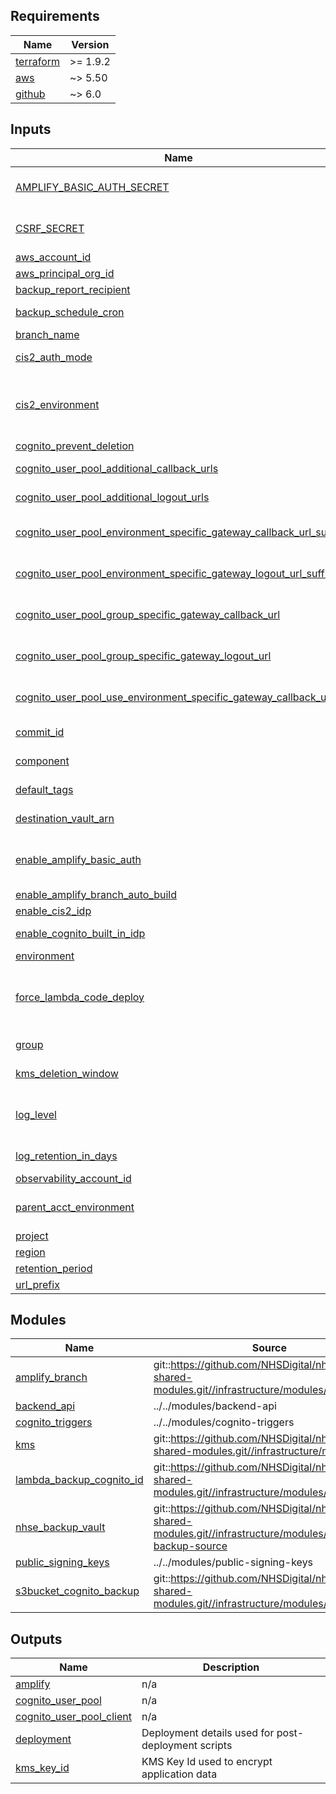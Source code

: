 <!-- BEGIN_TF_DOCS -->
<!-- markdownlint-disable -->
<!-- vale off -->

## Requirements

| Name | Version |
|------|---------|
| <a name="requirement_terraform"></a> [terraform](#requirement\_terraform) | >= 1.9.2 |
| <a name="requirement_aws"></a> [aws](#requirement\_aws) | ~> 5.50 |
| <a name="requirement_github"></a> [github](#requirement\_github) | ~> 6.0 |
## Inputs

| Name | Description | Type | Default | Required |
|------|-------------|------|---------|:--------:|
| <a name="input_AMPLIFY_BASIC_AUTH_SECRET"></a> [AMPLIFY\_BASIC\_AUTH\_SECRET](#input\_AMPLIFY\_BASIC\_AUTH\_SECRET) | Secret key/password to use for Amplify Basic Auth - This is entended to be read from CI variables and not commited to any codebase | `string` | `"unset"` | no |
| <a name="input_CSRF_SECRET"></a> [CSRF\_SECRET](#input\_CSRF\_SECRET) | Secure cryptographic key to be used for generating CSRF tokens - This is entended to be read from CI variables and not commited to any codebase | `string` | `"unset"` | no |
| <a name="input_aws_account_id"></a> [aws\_account\_id](#input\_aws\_account\_id) | The AWS Account ID (numeric) | `string` | n/a | yes |
| <a name="input_aws_principal_org_id"></a> [aws\_principal\_org\_id](#input\_aws\_principal\_org\_id) | The AWS Org ID (numeric) | `string` | n/a | yes |
| <a name="input_backup_report_recipient"></a> [backup\_report\_recipient](#input\_backup\_report\_recipient) | Primary recipient of the Backup reports | `string` | `""` | no |
| <a name="input_backup_schedule_cron"></a> [backup\_schedule\_cron](#input\_backup\_schedule\_cron) | Defines the backup schedule in AWS Cron Expression format | `string` | `"cron(0 2 * * ? *)"` | no |
| <a name="input_branch_name"></a> [branch\_name](#input\_branch\_name) | The branch name to deploy | `string` | `"main"` | no |
| <a name="input_cis2_auth_mode"></a> [cis2\_auth\_mode](#input\_cis2\_auth\_mode) | The authentication mode used between NHS Notify and CIS2 | `string` | `"client_secret"` | no |
| <a name="input_cis2_environment"></a> [cis2\_environment](#input\_cis2\_environment) | Name of the CIS2 environment, e.g. mock, int, live. See: https://digital.nhs.uk/services/care-identity-service/applications-and-services/cis2-authentication/guidance-for-developers/detailed-guidance/registration | `string` | `""` | no |
| <a name="input_cognito_prevent_deletion"></a> [cognito\_prevent\_deletion](#input\_cognito\_prevent\_deletion) | Prevents accidental deletion of the cognito user pool | `bool` | `true` | no |
| <a name="input_cognito_user_pool_additional_callback_urls"></a> [cognito\_user\_pool\_additional\_callback\_urls](#input\_cognito\_user\_pool\_additional\_callback\_urls) | A list of additional callback\_urls for the cognito user pool | `list(string)` | `[]` | no |
| <a name="input_cognito_user_pool_additional_logout_urls"></a> [cognito\_user\_pool\_additional\_logout\_urls](#input\_cognito\_user\_pool\_additional\_logout\_urls) | A list of additional logout\_urls for the cognito user pool | `list(string)` | `[]` | no |
| <a name="input_cognito_user_pool_environment_specific_gateway_callback_url_suffix"></a> [cognito\_user\_pool\_environment\_specific\_gateway\_callback\_url\_suffix](#input\_cognito\_user\_pool\_environment\_specific\_gateway\_callback\_url\_suffix) | The suffix for the environment specific web gateway callback URL - should be prefixed with with protocol and environment name | `string` | `""` | no |
| <a name="input_cognito_user_pool_environment_specific_gateway_logout_url_suffix"></a> [cognito\_user\_pool\_environment\_specific\_gateway\_logout\_url\_suffix](#input\_cognito\_user\_pool\_environment\_specific\_gateway\_logout\_url\_suffix) | The suffix for the environment specific web gateway logout callback URL - should be prefixed with with protocol and environment name | `string` | `""` | no |
| <a name="input_cognito_user_pool_group_specific_gateway_callback_url"></a> [cognito\_user\_pool\_group\_specific\_gateway\_callback\_url](#input\_cognito\_user\_pool\_group\_specific\_gateway\_callback\_url) | Group-specific web gateway callback URL - for environments such as production that do not contain an environment name | `string` | `null` | no |
| <a name="input_cognito_user_pool_group_specific_gateway_logout_url"></a> [cognito\_user\_pool\_group\_specific\_gateway\_logout\_url](#input\_cognito\_user\_pool\_group\_specific\_gateway\_logout\_url) | Group-specific web gateway callback URL - for environments such as production that do not contain an environment name | `string` | `null` | no |
| <a name="input_cognito_user_pool_use_environment_specific_gateway_callback_url"></a> [cognito\_user\_pool\_use\_environment\_specific\_gateway\_callback\_url](#input\_cognito\_user\_pool\_use\_environment\_specific\_gateway\_callback\_url) | Enable an environment specific web gateway callback URL - for use in environments that are using dynamic domains | `bool` | `false` | no |
| <a name="input_commit_id"></a> [commit\_id](#input\_commit\_id) | The commit to deploy. Must be in the tree for branch\_name | `string` | `"HEAD"` | no |
| <a name="input_component"></a> [component](#input\_component) | The variable encapsulating the name of this component | `string` | `"app"` | no |
| <a name="input_default_tags"></a> [default\_tags](#input\_default\_tags) | A map of default tags to apply to all taggable resources within the component | `map(string)` | `{}` | no |
| <a name="input_destination_vault_arn"></a> [destination\_vault\_arn](#input\_destination\_vault\_arn) | ARN of the backup vault in the destination account, if this environment should be backed up | `string` | `null` | no |
| <a name="input_enable_amplify_basic_auth"></a> [enable\_amplify\_basic\_auth](#input\_enable\_amplify\_basic\_auth) | Enable a basic set of credentials in the form of a dynamically generated username and password for the amplify app branches. Not intended for production use | `bool` | `true` | no |
| <a name="input_enable_amplify_branch_auto_build"></a> [enable\_amplify\_branch\_auto\_build](#input\_enable\_amplify\_branch\_auto\_build) | Enable automatic building of branches | `bool` | `false` | no |
| <a name="input_enable_cis2_idp"></a> [enable\_cis2\_idp](#input\_enable\_cis2\_idp) | Switch to enable the CIS2 Cognito federation | `bool` | `true` | no |
| <a name="input_enable_cognito_built_in_idp"></a> [enable\_cognito\_built\_in\_idp](#input\_enable\_cognito\_built\_in\_idp) | Enable the use of Cognito as an IDP; CIS2 is preferred | `bool` | `false` | no |
| <a name="input_environment"></a> [environment](#input\_environment) | The name of the tfscaffold environment | `string` | n/a | yes |
| <a name="input_force_lambda_code_deploy"></a> [force\_lambda\_code\_deploy](#input\_force\_lambda\_code\_deploy) | If the lambda package in s3 has the same commit id tag as the terraform build branch, the lambda will not update automatically. Set to True if making changes to Lambda code from on the same commit for example during development | `bool` | `false` | no |
| <a name="input_group"></a> [group](#input\_group) | The group variables are being inherited from (often synonmous with account short-name) | `string` | n/a | yes |
| <a name="input_kms_deletion_window"></a> [kms\_deletion\_window](#input\_kms\_deletion\_window) | When a kms key is deleted, how long should it wait in the pending deletion state? | `string` | `"30"` | no |
| <a name="input_log_level"></a> [log\_level](#input\_log\_level) | The log level to be used in lambda functions within the component. Any log with a lower severity than the configured value will not be logged: https://docs.python.org/3/library/logging.html#levels | `string` | `"INFO"` | no |
| <a name="input_log_retention_in_days"></a> [log\_retention\_in\_days](#input\_log\_retention\_in\_days) | The retention period in days for the Cloudwatch Logs events to be retained, default of 0 is indefinite | `number` | `0` | no |
| <a name="input_observability_account_id"></a> [observability\_account\_id](#input\_observability\_account\_id) | The Observability Account ID that needs access | `string` | n/a | yes |
| <a name="input_parent_acct_environment"></a> [parent\_acct\_environment](#input\_parent\_acct\_environment) | Name of the environment responsible for the acct resources used, affects things like DNS zone. Useful for named dev environments | `string` | `"main"` | no |
| <a name="input_project"></a> [project](#input\_project) | The name of the tfscaffold project | `string` | n/a | yes |
| <a name="input_region"></a> [region](#input\_region) | The AWS Region | `string` | n/a | yes |
| <a name="input_retention_period"></a> [retention\_period](#input\_retention\_period) | Backup Vault Retention Period | `number` | `14` | no |
| <a name="input_url_prefix"></a> [url\_prefix](#input\_url\_prefix) | The url prefix to use for the deployed branch | `string` | `"main"` | no |
## Modules

| Name | Source | Version |
|------|--------|---------|
| <a name="module_amplify_branch"></a> [amplify\_branch](#module\_amplify\_branch) | git::https://github.com/NHSDigital/nhs-notify-shared-modules.git//infrastructure/modules/amp_branch | v1.0.8 |
| <a name="module_backend_api"></a> [backend\_api](#module\_backend\_api) | ../../modules/backend-api | n/a |
| <a name="module_cognito_triggers"></a> [cognito\_triggers](#module\_cognito\_triggers) | ../../modules/cognito-triggers | n/a |
| <a name="module_kms"></a> [kms](#module\_kms) | git::https://github.com/NHSDigital/nhs-notify-shared-modules.git//infrastructure/modules/kms | v1.0.8 |
| <a name="module_lambda_backup_cognito_id"></a> [lambda\_backup\_cognito\_id](#module\_lambda\_backup\_cognito\_id) | git::https://github.com/NHSDigital/nhs-notify-shared-modules.git//infrastructure/modules/lambda | v2.0.4 |
| <a name="module_nhse_backup_vault"></a> [nhse\_backup\_vault](#module\_nhse\_backup\_vault) | git::https://github.com/NHSDigital/nhs-notify-shared-modules.git//infrastructure/modules/aws-backup-source | v2.0.12 |
| <a name="module_public_signing_keys"></a> [public\_signing\_keys](#module\_public\_signing\_keys) | ../../modules/public-signing-keys | n/a |
| <a name="module_s3bucket_cognito_backup"></a> [s3bucket\_cognito\_backup](#module\_s3bucket\_cognito\_backup) | git::https://github.com/NHSDigital/nhs-notify-shared-modules.git//infrastructure/modules/s3bucket | v1.0.9 |
## Outputs

| Name | Description |
|------|-------------|
| <a name="output_amplify"></a> [amplify](#output\_amplify) | n/a |
| <a name="output_cognito_user_pool"></a> [cognito\_user\_pool](#output\_cognito\_user\_pool) | n/a |
| <a name="output_cognito_user_pool_client"></a> [cognito\_user\_pool\_client](#output\_cognito\_user\_pool\_client) | n/a |
| <a name="output_deployment"></a> [deployment](#output\_deployment) | Deployment details used for post-deployment scripts |
| <a name="output_kms_key_id"></a> [kms\_key\_id](#output\_kms\_key\_id) | KMS Key Id used to encrypt application data |
<!-- vale on -->
<!-- markdownlint-enable -->
<!-- END_TF_DOCS -->
